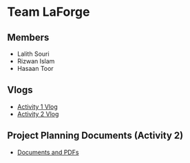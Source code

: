 # Team LaForge

## Members
* Lalith Souri
* Rizwan Islam
* Hasaan Toor

## Vlogs
* [Activity 1 Vlog](https://www.youtube.com/watch?v=HbZrESt8KsI&ab_channel=HasaanToor)
* [Activity 2 Vlog]()

## Project Planning Documents (Activity 2)
* [Documents and PDFs](https://github.com/HasaanToor/ENSE374-LaForge/tree/main/Activity2)
